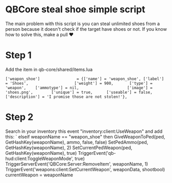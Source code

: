 # QBCore steal shoe simple script
The main problem with this script is you can steal unlimited shoes from a person because it doesn't check if the target have shoes or not. If you know how to solve this, make a pull ❤️

# Step 1
Add the item in qb-core/shared/items.lua

	['weapon_shoe']                = {['name'] = 'weapon_shoe', ['label'] = 'Shoes', 					['weight'] = 900, 		['type'] = 'weapon', 	['ammotype'] = nil,						['image'] = 'shoes.png', 		['unique'] = true, 		['useable'] = false, 	['description'] = 'I promise those are not stolen!'},

# Step 2
Search in your inventory this event "inventory:client:UseWeapon" and add this:
`	elseif weaponName == "weapon_shoe" then
        GiveWeaponToPed(ped, GetHashKey(weaponName), ammo, false, false)
        SetPedAmmo(ped, GetHashKey(weaponName), 2)
        SetCurrentPedWeapon(ped, GetHashKey(weaponName), true)
        TriggerEvent('qb-hud:client:ToggleWeaponMode', true)  
        TriggerServerEvent('QBCore:Server:RemoveItem', weaponName, 1)
        TriggerEvent('weapons:client:SetCurrentWeapon', weaponData, shootbool)
        currentWeapon = weaponName
